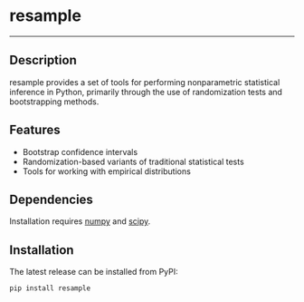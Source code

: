 # resample

---

Description
--------

resample provides a set of tools for performing nonparametric statistical inference in Python, primarily through the use of randomization tests and bootstrapping methods.

Features
--------

* Bootstrap confidence intervals
* Randomization-based variants of traditional statistical tests
* Tools for working with empirical distributions

Dependencies
------------

Installation requires [numpy](http://www.numpy.org/) and [scipy](https://www.scipy.org/).

Installation
------------

The latest release can be installed from PyPI:

    pip install resample

